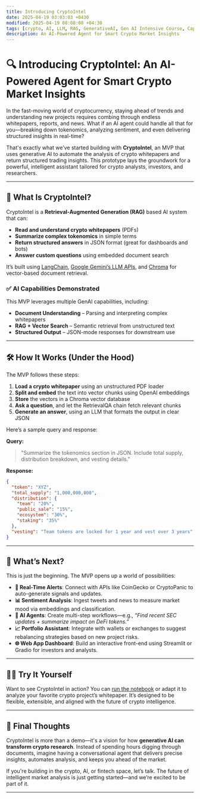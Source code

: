 ```yaml
---
title: Introducing CryptoIntel
date: 2025-04-19 03:03:03 +0430
modified: 2025-04-19 08:08:08 +04:30
tags: [crypto, AI, LLM, RAG, GenerativeAI, Gen AI Intensive Course, Capstone 2025Q1]
description: An AI-Powered Agent for Smart Crypto Market Insights
---
```

# 🔍 Introducing CryptoIntel: An AI-Powered Agent for Smart Crypto Market Insights

In the fast-moving world of cryptocurrency, staying ahead of trends and understanding new projects requires combing through endless whitepapers, reports, and news. What if an AI agent could handle all that for you—breaking down tokenomics, analyzing sentiment, and even delivering structured insights in real-time?

That's exactly what we’ve started building with **CryptoIntel**, an MVP that uses generative AI to automate the analysis of crypto whitepapers and return structured trading insights. This prototype lays the groundwork for a powerful, intelligent assistant tailored for crypto analysts, investors, and researchers.

---

## 🚀 What Is CryptoIntel?

CryptoIntel is a **Retrieval-Augmented Generation (RAG)** based AI system that can:

- **Read and understand crypto whitepapers** (PDFs)
- **Summarize complex tokenomics** in simple terms
- **Return structured answers** in JSON format (great for dashboards and bots)
- **Answer custom questions** using embedded document search

It’s built using [LangChain](https://www.langchain.com/), [Google Gemini’s LLM APIs](https://aistudio.google.com), and [Chroma](https://www.trychroma.com/) for vector-based document retrieval.

### ✅ AI Capabilities Demonstrated

This MVP leverages multiple GenAI capabilities, including:

- **Document Understanding** – Parsing and interpreting complex whitepapers
- **RAG + Vector Search** – Semantic retrieval from unstructured text
- **Structured Output** – JSON-mode responses for downstream use

---

## 🛠️ How It Works (Under the Hood)

The MVP follows these steps:

1. **Load a crypto whitepaper** using an unstructured PDF loader
2. **Split and embed** the text into vector chunks using OpenAI embeddings
3. **Store** the vectors in a Chroma vector database
4. **Ask a question**, and let the RetrievalQA chain fetch relevant chunks
5. **Generate an answer**, using an LLM that formats the output in clear JSON

Here’s a sample query and response:

**Query:**  
> "Summarize the tokenomics section in JSON. Include total supply, distribution breakdown, and vesting details."

**Response:**  
```json
{
  "token": "XYZ",
  "total_supply": "1,000,000,000",
  "distribution": {
    "team": "20%",
    "public_sale": "15%",
    "ecosystem": "30%",
    "staking": "35%"
  },
  "vesting": "Team tokens are locked for 1 year and vest over 3 years"
}
```

---

## 🌱 What’s Next?

This is just the beginning. The MVP opens up a world of possibilities:

- **🔔 Real-Time Alerts**: Connect with APIs like CoinGecko or CryptoPanic to auto-generate signals and updates.
- **📊 Sentiment Analysis**: Ingest tweets and news to measure market mood via embeddings and classification.
- **🧠 AI Agents**: Create multi-step workflows—e.g., *“Find recent SEC updates + summarize impact on DeFi tokens.”*
- **📈 Portfolio Assistant**: Integrate with wallets or exchanges to suggest rebalancing strategies based on new project risks.
- **🌐 Web App Dashboard**: Build an interactive front-end using Streamlit or Gradio for investors and analysts.

---

## 👩‍💻 Try It Yourself

Want to see CryptoIntel in action? You can [run the notebook](https://www.kaggle.com/code/tmsadr/cryptointel) or adapt it to analyze your favorite crypto project’s whitepaper. It’s designed to be flexible, extensible, and aligned with the future of crypto intelligence.

---

## 💬 Final Thoughts

CryptoIntel is more than a demo—it's a vision for how **generative AI can transform crypto research**. Instead of spending hours digging through documents, imagine having a conversational agent that delivers precise insights, automates analysis, and keeps you ahead of the market.

If you're building in the crypto, AI, or fintech space, let’s talk. The future of intelligent market analysis is just getting started—and we’re excited to be part of it.

---
